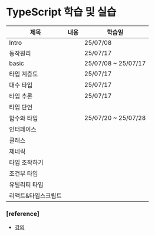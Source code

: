 # TypeScript 학습 및 실습

| 제목                | 내용 | 학습일              |
| ------------------- | ---- | ------------------- |
| Intro               |      | 25/07/08            |
| 동작원리            |      | 25/07/17            |
| basic               |      | 25/07/08 ~ 25/07/17 |
| 타입 계층도         |      | 25/07/17            |
| 대수 타입           |      | 25/07/17            |
| 타입 추론           |      | 25/07/17            |
| 타입 단언           |      |                     |
| 함수와 타입         |      | 25/07/20 ~ 25/07/28 |
| 인터페이스          |      |                     |
| 클래스              |      |                     |
| 제네릭              |      |                     |
| 타입 조작하기       |      |                     |
| 조건부 타입         |      |                     |
| 유틸리티 타입       |      |                     |
| 리액트&타입스크립트 |      |                     |

### [reference]

- [강의]()
